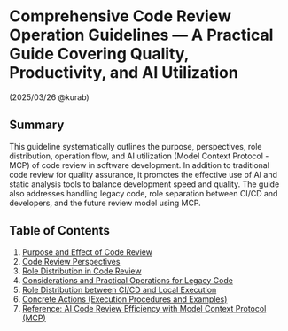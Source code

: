 # Comprehensive Code Review Operation Guidelines — A Practical Guide Covering Quality, Productivity, and AI Utilization

(2025/03/26 @kurab)

## Summary

This guideline systematically outlines the purpose, perspectives, role distribution, operation flow, and AI utilization (Model Context Protocol - MCP) of code review in software development. In addition to traditional code review for quality assurance, it promotes the effective use of AI and static analysis tools to balance development speed and quality. The guide also addresses handling legacy code, role separation between CI/CD and developers, and the future review model using MCP.

## Table of Contents

1. [Purpose and Effect of Code Review](./01_purpose.md)
2. [Code Review Perspectives](./02_perspective.md)
3. [Role Distribution in Code Review](./03_role.md)
4. [Considerations and Practical Operations for Legacy Code](./04_legacy.md)
5. [Role Distribution between CI/CD and Local Execution](./05_execution.md)
6. [Concrete Actions (Execution Procedures and Examples)](./06_actions.md)
7. [Reference: AI Code Review Efficiency with Model Context Protocol (MCP)](./07_reference.md)
